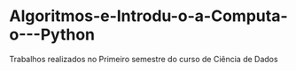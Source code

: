 # Algoritmos-e-Introdu-o-a-Computa-o---Python
Trabalhos realizados no Primeiro semestre do curso de Ciência de Dados 
